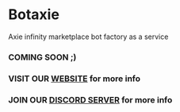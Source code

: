 # Botaxie
Axie infinity marketplace bot factory as a service

### COMING SOON ;)
### VISIT OUR [WEBSITE](http://botaxie.org) for more info
### JOIN OUR [DISCORD SERVER](https://discord.gg/F39VR9CXyh) for more info

